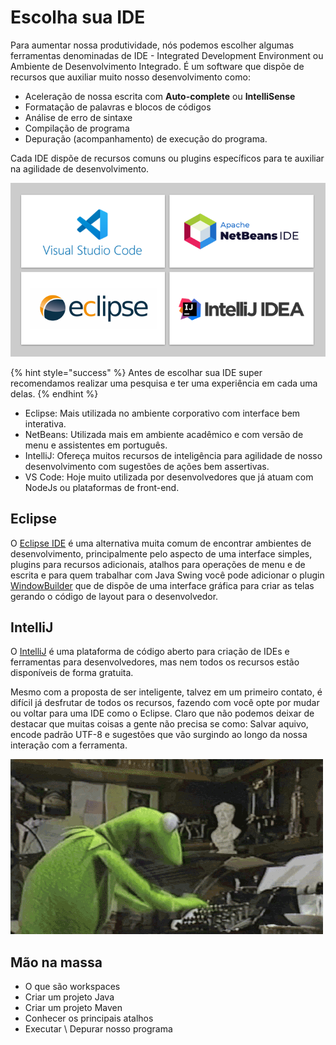# Escolha sua IDE

Para aumentar nossa produtividade, nós podemos escolher algumas ferramentas denominadas de IDE - Integrated Development Environment ou Ambiente de Desenvolvimento Integrado. É um software que dispõe de recursos que auxiliar muito nosso desenvolvimento como:

* Aceleração de nossa escrita com **Auto-complete** ou **IntelliSense**
* Formatação de palavras e blocos de códigos
* Análise de erro de sintaxe
* Compilação de programa
* Depuração (acompanhamento) de execução do programa.

Cada IDE dispõe de recursos comuns ou plugins específicos para te auxiliar na agilidade de desenvolvimento.

![](<../.gitbook/assets/image (7).png>)

{% hint style="success" %}
Antes de escolhar sua IDE super recomendamos realizar uma pesquisa e ter uma experiência em cada uma delas.
{% endhint %}

* Eclipse: Mais utilizada no ambiente corporativo com interface bem interativa.
* NetBeans: Utilizada mais em ambiente acadêmico e com versão de menu e assistentes em português.
* IntelliJ: Ofereça muitos recursos de inteligência para agilidade de nosso desenvolvimento com sugestões de ações bem assertivas.
* VS Code: Hoje muito utilizada por desenvolvedores que já atuam com NodeJs ou plataformas de front-end.

## Eclipse

O [Eclipse IDE](https://www.eclipse.org/downloads/) é uma alternativa muita comum de encontrar ambientes de desenvolvimento, principalmente pelo aspecto de uma interface simples, plugins para recursos adicionais, atalhos para operações de menu e de escrita e para quem trabalhar com Java Swing você pode adicionar o plugin [WindowBuilder](https://www.eclipse.org/windowbuilder/download.php) que de dispõe de  uma interface gráfica para criar as telas gerando o código de layout para o desenvolvedor.

## IntelliJ

O [IntelliJ](https://www.jetbrains.com/pt-br/idea/) é uma plataforma de código aberto para criação de IDEs e ferramentas para desenvolvedores, mas nem todos os recursos estão disponíveis de forma gratuita.

Mesmo com a proposta de ser inteligente, talvez em um primeiro contato, é difícil já desfrutar de todos os recursos, fazendo com você opte por mudar ou voltar para uma IDE  como o Eclipse. Claro que não podemos deixar de destacar que muitas coisas a gente não precisa se como: Salvar aquivo, encode padrão UTF-8 e sugestões que vão surgindo ao longo da nossa interação com a ferramenta.

![Agora é mão-na-massa galera](../.gitbook/assets/mao-na-massa.gif)

## Mão na massa

* O que são workspaces
* Criar um projeto Java
* Criar um projeto Maven
* Conhecer os principais atalhos
* Executar \ Depurar nosso programa
